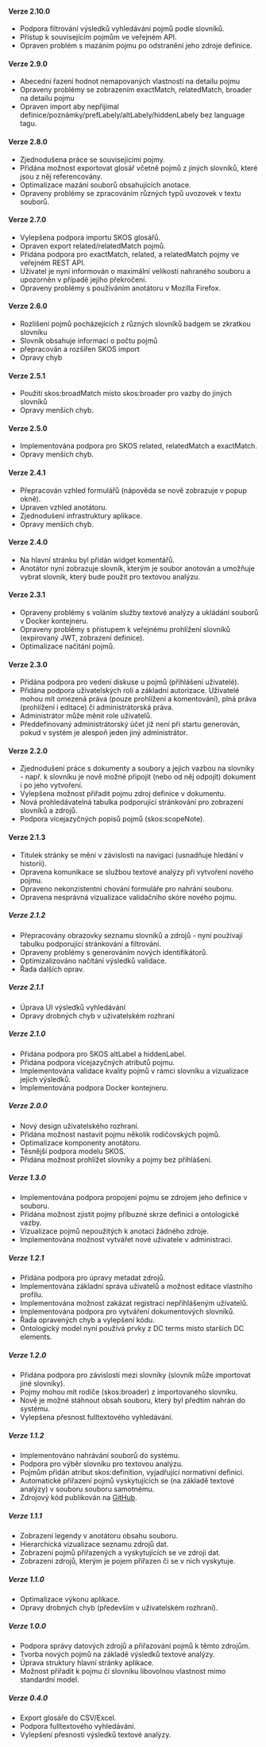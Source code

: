 #### Verze 2.10.0

- Podpora filtrování výsledků vyhledávání pojmů podle slovníků.
- Přístup k souvisejícím pojmům ve veřejném API.
- Opraven problém s mazáním pojmu po odstranění jeho zdroje definice.

#### Verze 2.9.0

- Abecední řazení hodnot nemapovaných vlastností na detailu pojmu
- Opraveny problémy se zobrazením exactMatch, relatedMatch, broader na detailu pojmu
- Opraven import aby nepřijímal definice/poznámky/prefLabely/altLabely/hiddenLabely bez language tagu.

#### Verze 2.8.0

- Zjednodušena práce se souvisejícími pojmy.
- Přidána možnost exportovat glosář včetně pojmů z jiných slovníků, které jsou z něj referencovány.
- Optimalizace mazání souborů obsahujících anotace.
- Opraveny problémy se zpracováním různých typů uvozovek v textu souborů.

#### Verze 2.7.0

- Vylepšena podpora importu SKOS glosářů.
- Opraven export related/relatedMatch pojmů.
- Přidána podpora pro exactMatch, related, a relatedMatch pojmy ve veřejném REST API.
- Uživatel je nyní informován o maximální velikosti nahraného souboru a upozorněn v případě jejího překročení.
- Opraveny problémy s používáním anotátoru v Mozilla Firefox.

#### Verze 2.6.0

- Rozlišení pojmů pocházejících z různých slovníků badgem se zkratkou slovníku
- Slovník obsahuje informaci o počtu pojmů
- přepracován a rozšířen SKOS import
- Opravy chyb

#### Verze 2.5.1

- Použití skos:broadMatch místo skos:broader pro vazby do jiných slovníků
- Opravy menších chyb.

#### Verze 2.5.0

- Implementována podpora pro SKOS related, relatedMatch a exactMatch.
- Opravy menších chyb.

#### Verze 2.4.1

- Přepracován vzhled formulářů (nápověda se nově zobrazuje v popup okně).
- Upraven vzhled anotátoru.
- Zjednodušení infrastruktury aplikace.
- Opravy menších chyb.

#### Verze 2.4.0

- Na hlavní stránku byl přidán widget komentářů.
- Anotátor nyní zobrazuje slovník, kterým je soubor anotován a umožňuje vybrat slovník, který bude použit pro textovou analýzu.

#### Verze 2.3.1

- Opraveny problémy s voláním služby textové analýzy a ukládání souborů v Docker kontejneru.
- Opraveny problémy s přístupem k veřejnému prohlížení slovníků (expirovaný JWT, zobrazení definice).
- Optimalizace načítání pojmů.

#### Verze 2.3.0

- Přídána podpora pro vedení diskuse u pojmů (přihlášení uživatelé).
- Přidána podpora uživatelských rolí a základní autorizace. Uživatelé mohou mít omezená práva (pouze prohlížení a
  komentování), plná práva (prohlížení i editace) či administrátorská práva.
- Administrátor může měnit role uživatelů.
- Předdefinovaný administrátorský účet již není při startu generován, pokud v systém je alespoň jeden jiný administrátor.

#### Verze 2.2.0

- Zjednodušení práce s dokumenty a soubory a jejich vazbou na slovníky - např. k slovníku je nově možné připojit (nebo
  od něj odpojit) dokument i po jeho vytvoření.
- Vylepšena možnost přiřadit pojmu zdroj definice v dokumentu.
- Nová prohledávatelná tabulka podporující stránkování pro zobrazení slovníků a zdrojů.
- Podpora vícejazyčných popisů pojmů (skos:scopeNote).

#### Verze 2.1.3

- Titulek stránky se mění v závislosti na navigaci (usnadňuje hledání v historii).
- Opravena komunikace se službou textové analýzy při vytvoření nového pojmu.
- Opraveno nekonzistentní chování formuláře pro nahrání souboru.
- Opravena nesprávná vizualizace validačního skóre nového pojmu.

##### Verze 2.1.2

- Přepracovány obrazovky seznamu slovníků a zdrojů - nyní používají tabulku podporující stránkování a filtrování.
- Opraveny problémy s generováním nových identifikátorů.
- Optimizalizováno načítání výsledků validace.
- Řada dalších oprav.

##### Verze 2.1.1

- Úprava UI výsledků vyhledávání
- Opravy drobných chyb v uživatelském rozhraní

##### Verze 2.1.0

- Přidána podpora pro SKOS altLabel a hiddenLabel.
- Přidána podpora vícejazyčných atributů pojmu.
- Implementována validace kvality pojmů v rámci slovníku a vizualizace jejích výsledků.
- Implementována podpora Docker kontejneru.

##### Verze 2.0.0

- Nový design uživatelského rozhraní.
- Přidána možnost nastavit pojmu několik rodičovských pojmů.
- Optimalizace komponenty anotátoru.
- Těsnější podpora modelu SKOS.
- Přidána možnost prohlížet slovníky a pojmy bez přihlášení.

##### Verze 1.3.0

- Implementována podpora propojení pojmu se zdrojem jeho definice v souboru.
- Přidána možnost zjistit pojmy příbuzné skrze definici a ontologické vazby.
- Vizualizace pojmů nepoužitých k anotaci žádného zdroje.
- Implementována možnost vytvářet nové uživatele v administraci.

##### Verze 1.2.1

- Přidána podpora pro úpravy metadat zdrojů.
- Implementována základní správa uživatelů a možnost editace vlastního profilu.
- Implementována možnost zakázat registraci nepřihlášeným uživatelů.
- Implementována podpora pro vytváření dokumentových slovníků.
- Řada opravených chyb a vylepšení kódu.
- Ontologický model nyní používá prvky z DC terms místo starších DC elements.

##### Verze 1.2.0

- Přidána podpora pro závislosti mezi slovníky (slovník může importovat jiné slovníky).
- Pojmy mohou mít rodiče (skos:broader) z importovaného slovníku.
- Nově je možné stáhnout obsah souboru, který byl předtím nahrán do systému.
- Vylepšena přesnost fulltextového vyhledávání.

##### Verze 1.1.2

- Implementováno nahrávání souborů do systému.
- Podpora pro výběr slovníku pro textovou analýzu.
- Pojmům přidán atribut skos:definition, vyjadřující normativní definici.
- Automatické přiřazení pojmů vyskytujících se (na základě textové analýzy) v souboru souboru samotnému.
- Zdrojový kód publikován na [GitHub](https://github.com/kbss-cvut).

##### Verze 1.1.1

- Zobrazení legendy v anotátoru obsahu souboru.
- Hierarchická vizualizace seznamu zdrojů dat.
- Zobrazení pojmů přiřazených a vyskytujících se ve zdroji dat.
- Zobrazení zdrojů, kterým je pojem přiřazen či se v nich vyskytuje.

##### Verze 1.1.0

- Optimalizace výkonu aplikace.
- Opravy drobných chyb (především v uživatelském rozhraní).

##### Verze 1.0.0

- Podpora správy datových zdrojů a přiřazování pojmů k těmto zdrojům.
- Tvorba nových pojmů na základě výsledků textové analýzy.
- Úprava struktury hlavní stránky aplikace.
- Možnost přiřadit k pojmu či slovníku libovolnou vlastnost mimo standardní model.

##### Verze 0.4.0

- Export glosáře do CSV/Excel.
- Podpora fulltextového vyhledávání.
- Vylepšení přesnosti výsledků textové analýzy.
